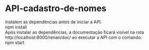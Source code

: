 # API-cadastro-de-nomes


Instalem as dependências antes de iniciar a API. <br>
npm install <br>
Após instalar as dependências, a documentação ficará visível na rota http://localhost:8000/renan/doc/ ao executar a API com o comando: <br>
npm start 
